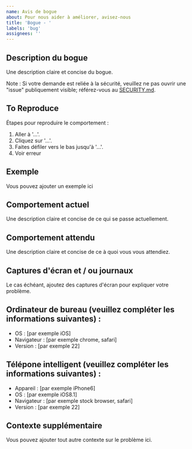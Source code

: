 ```yaml
---
name: Avis de bogue
about: Pour nous aider à améliorer, avisez-nous
title: 'Bogue - '
labels: 'bug'
assignees: ''
---
```


## Description du bogue
<!-- Obligatoire -->
Une description claire et concise du bogue.

Note : Si votre demande est reliée à la sécurité, veuillez ne pas ouvrir une "issue" publiquement visible; référez-vous au [SECURITY.md](https://github.com/wet-boew/GCWeb/blob/master/SECURITY.md).

## To Reproduce
<!-- Obligatoire -->
Étapes pour reproduire le comportement :
1. Aller à '...'.
2. Cliquez sur '...'.
3. Faites défiler vers le bas jusqu'à '...'.
4. Voir erreur

## Exemple
<!-- Facultatif -->
Vous pouvez ajouter un exemple ici

## Comportement actuel
<!-- Facultatif -->
Une description claire et concise de ce qui se passe actuellement.

## Comportement attendu

Une description claire et concise de ce à quoi vous vous attendiez.

## Captures d'écran et / ou journaux
<!-- Facultatif -->
Le cas échéant, ajoutez des captures d'écran pour expliquer votre problème.

## Ordinateur de bureau (veuillez compléter les informations suivantes) :
<!-- Facultatif -->
 - OS : [par exemple iOS]
 - Navigateur : [par exemple chrome, safari]
 - Version : [par exemple 22]

## Télépone intelligent (veuillez compléter les informations suivantes) :
<!-- Facultatif -->
 - Appareil : [par exemple iPhone6]
 - OS : [par exemple iOS8.1]
 - Navigateur : [par exemple stock browser, safari]
 - Version : [par exemple 22]

## Contexte supplémentaire
<!-- Facultatif -->
Vous pouvez ajouter tout autre contexte sur le problème ici.
